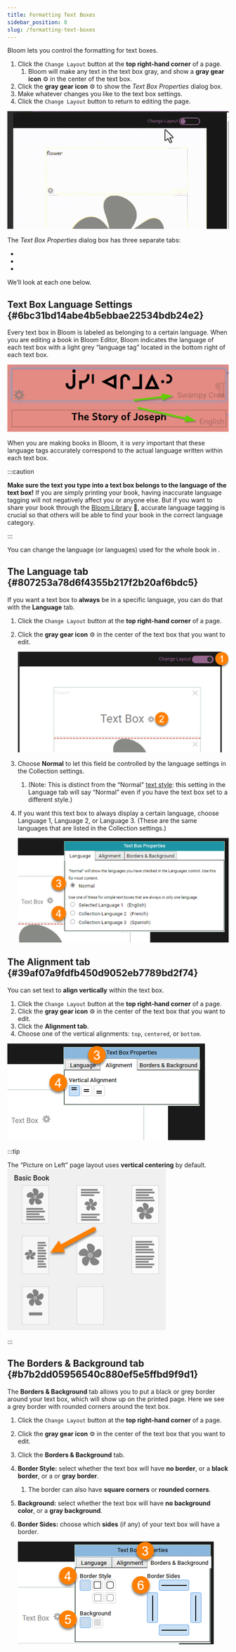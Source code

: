 ```yaml
---
title: Formatting Text Boxes
sidebar_position: 8
slug: /formatting-text-boxes
---
```




Bloom lets you control the formatting for text boxes.

1. Click the `Change Layout` button at the **top right-hand corner** of a page.
	1. Bloom will make any text in the text box gray, and show a **gray gear icon** ⚙ in the center of the text box.
2. Click the **gray gear icon** ⚙ to show the _Text Box Properties_ dialog box.
3. Make whatever changes you like to the text box settings.
4. Click the `Change Layout` button to return to editing the page.

![](./48777320.gif)


The _Text Box Properties_ dialog box has three separate tabs:

- 
- 
- 

We’ll look at each one below. 


## Text Box Language Settings {#6bc31bd14abe4b5ebbae22534bdb24e2}


Every text box in Bloom is labeled as belonging to a certain language. When you are editing a book in Bloom Editor, Bloom indicates the language of each text box with a light grey “language tag” located in the bottom right of each text box.


![](./2035123588.png)


When you are making books in Bloom, it is _very_ important that these language tags accurately correspond to the actual language written within each text box.


:::caution

**Make sure the text you type into a text box belongs to the language of the text box!** 
If you are simply printing your book, having inaccurate language tagging will not negatively affect you or anyone else. But if you want to share your book through the [Bloom Library](https://bloomlibrary.org/) 📕, accurate language tagging is crucial so that others will be able to find your book in the correct language category.

:::




You can change the language (or languages) used for the whole book in .


## The Language tab {#807253a78d6f4355b217f2b20af6bdc5}


If you want a text box to **always** be in a specific language, you can do that with the **Language** tab.

1. Click the `Change Layout` button at the **top right-hand corner** of a page.
2. Click the **gray gear icon** ⚙ in the center of the text box that you want to edit.

	![](./1736840819.png)

3. Choose **Normal** to let this field be controlled by the language settings in the Collection settings.
	1. (Note: This is distinct from the “Normal” [text style](/formatting-text-styles#feb4fb1700e64099b661c721f9195918): this setting in the Language tab will say “Normal” even if you have the text box set to a different style.)
4. If you want this text box to always display a certain language, choose Language 1, Language 2, or Language 3. (These are the same languages that are listed in the Collection settings.)

	![](./1394361731.png)


## The Alignment tab {#39af07a9fdfb450d9052eb7789bd2f74}


You can set text to **align vertically** within the text box.

1. Click the `Change Layout` button at the **top right-hand corner** of a page.
2. Click the **gray gear icon** ⚙ in the center of the text box that you want to edit.
3. Click the **Alignment tab**.
4. Choose one of the vertical alignments: `top`, `centered`, or `bottom`.

![](./486231171.png)


:::tip

The “Picture on Left” page layout uses **vertical centering** by default.
![](./847639524.png)

:::




## The Borders & Background tab {#b7b2dd05956540c880ef5e5ffbd9f9d1}


The **Borders & Background** tab allows you to put a black or grey border around your text box, which will show up on the printed page. Here we see a grey border with rounded corners around the text box.

1. Click the `Change Layout` button at the **top right-hand corner** of a page.
2. Click the **gray gear icon** ⚙ in the center of the text box that you want to edit.
3. Click the **Borders & Background** tab.
4. **Border Style:** select whether the text box will have **no border**, or a **black border**, or a or **gray border**.
	1. The border can also have **square corners** or **rounded corners**.
5. **Background:** select whether the text box will have **no background color**, or a **gray background**.
6. **Border Sides:** choose which **sides** (if any) of your text box will have a border.

	![](./1807451341.png)

